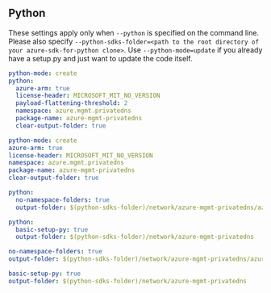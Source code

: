 ## Python

These settings apply only when `--python` is specified on the command line.
Please also specify `--python-sdks-folder=<path to the root directory of your azure-sdk-for-python clone>`.
Use `--python-mode=update` if you already have a setup.py and just want to update the code itself.

``` yaml $(python) && !$(track2)
python-mode: create
python:
  azure-arm: true
  license-header: MICROSOFT_MIT_NO_VERSION
  payload-flattening-threshold: 2
  namespace: azure.mgmt.privatedns
  package-name: azure-mgmt-privatedns
  clear-output-folder: true
```
``` yaml $(python) && $(track2)
python-mode: create
azure-arm: true
license-header: MICROSOFT_MIT_NO_VERSION
namespace: azure.mgmt.privatedns
package-name: azure-mgmt-privatedns
clear-output-folder: true
```
``` yaml $(python) && $(python-mode) == 'update' && !$(track2)
python:
  no-namespace-folders: true
  output-folder: $(python-sdks-folder)/network/azure-mgmt-privatedns/azure/mgmt/privatedns
```
``` yaml $(python) && $(python-mode) == 'create' && !$(track2)
python:
  basic-setup-py: true
  output-folder: $(python-sdks-folder)/network/azure-mgmt-privatedns
```
``` yaml $(python) && $(python-mode) == 'update' && $(track2)
no-namespace-folders: true
output-folder: $(python-sdks-folder)/network/azure-mgmt-privatedns/azure/mgmt/privatedns
```
``` yaml $(python) && $(python-mode) == 'create' && $(track2)
basic-setup-py: true
output-folder: $(python-sdks-folder)/network/azure-mgmt-privatedns
```
